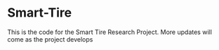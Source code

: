 # Smart-Tire
This is the code for the Smart Tire Research Project. More updates will come as the project develops
